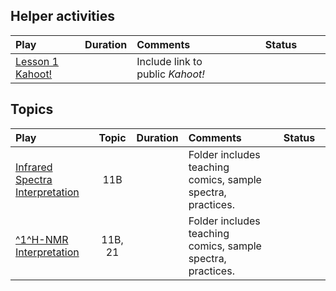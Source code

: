 ## Helper activities

| Play | Duration | Comments | Status<img width=150/>  |
|:-----|:--------:|:---------|:----------------:|
| [Lesson 1 Kahoot!](./plays/lesson1kahoot/) | <Duration time='15 min' /> | Include link to public _Kahoot!_ | <CompletionStatus :percentage='60' /> |

## Topics

| Play | Topic | Duration | Comments | Status<img width=150/>  |
|:-----|:-----:|:--------:|:---------|:----------------:|
| [Infrared Spectra Interpretation](./plays/IR/) | 11B | <Duration time='60 min' /> | Folder includes teaching comics, sample spectra, practices. | <CompletionStatus :percentage='100' /> |
| [^1^H-NMR Interpretation](./plays/NMR/) | 11B, 21 | <Duration time='80 min' /> | Folder includes teaching comics, sample spectra, practices. | <CompletionStatus :percentage='10' /> |